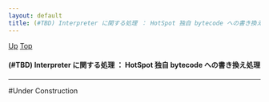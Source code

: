 ```yaml
---
layout: default
title: (#TBD) Interpreter に関する処理 ： HotSpot 独自 bytecode への書き換え処理  
---
```

[Up](nooWY3SS9t.html) [Top](../index.html)

#### (#TBD) Interpreter に関する処理 ： HotSpot 独自 bytecode への書き換え処理  

--- 
#Under Construction






